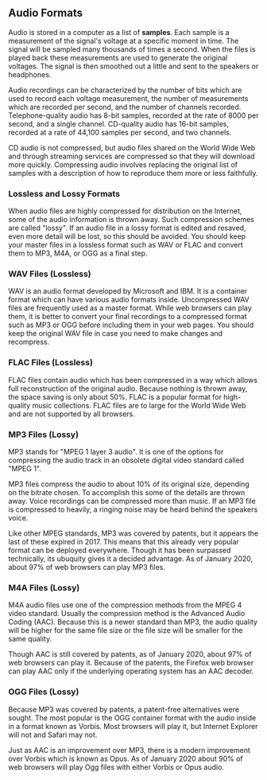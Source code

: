 ## Audio Formats

Audio is stored in a computer as a list of **samples**. Each sample is a
measurement of the signal's voltage at a specific moment in time. The signal
will be sampled many thousands of times a second. When the files is played back
these measurements are used to generate the original voltages. The signal is
then smoothed out a little and sent to the speakers or headphones.

Audio recordings can be characterized by the number of bits which are used to
record each voltage measurement, the number of measurements which are recorded
per second, and the number of channels recorded. Telephone-quality audio has
8-bit samples, recorded at the rate of 8000 per second, and a single channel.
CD-quality audio has 16-bit samples, recorded at a rate of 44,100 samples per
second, and two channels.

CD audio is not compressed, but audio files shared on the World Wide Web and
through streaming services are compressed so that they will download more
quickly. Compressing audio involves replacing the original list of samples with
a description of how to reproduce them more or less faithfully.

### Lossless and Lossy Formats

When audio files are highly compressed for distribution on the Internet, some
of the audio information is thrown away. Such compression schemes are called
"lossy".  If an audio file in a lossy format is edited and resaved, even more
detail will be lost, so this should be avoided. You should keep your master
files in a lossless format such as WAV or FLAC and convert them to MP3, M4A, or
OGG as a final step.

### WAV Files (Lossless)

WAV is an audio format developed by Microsoft and IBM. It is a container format
which can have various audio formats inside. Uncompressed WAV files are
frequently used as a master format. While web browsers can play them, it is
better to convert your final recordings to a compressed format such as MP3 or
OGG before including them in your web pages. You should keep the original WAV
file in case you need to make changes and recompress.

### FLAC Files (Lossless)

FLAC files contain audio which has been compressed in a way which allows full
reconstruction of the original audio. Because nothing is thrown away, the space
saving is only about 50%. FLAC is a popular format for high-quality music
collections.  FLAC files are to large for the World Wide Web and are not
supported by all browsers.

### MP3 Files (Lossy)

MP3 stands for "MPEG 1 layer 3 audio". It is one of the options for compressing
the audio track in an obsolete digital video standard called "MPEG 1".

MP3 files compress the audio to about 10% of its original size, depending on the
bitrate chosen. To accomplish this some of the details are thrown away. Voice
recordings can be compressed more than music. If an MP3 file is compressed
to heavily, a ringing noise may be heard behind the speakers voice.

Like other MPEG standards, MP3 was covered by patents, but it appears the last
of these expired in 2017. This means that this already very popular format can
be deployed everywhere. Though it has been surpassed technically, its ubuquity
gives it a decided advantage. As of January 2020, about 97% of web browsers can
play MP3 files.

### M4A Files (Lossy)

M4A audio files use one of the compression methods from the MPEG 4 video standard.
Usually the compression method is the Advanced Audio Coding (AAC). Because this
is a newer standard than MP3, the audio quality will be higher for the same file
size or the file size will be smaller for the same quality.

Though AAC is still covered by patents, as of January 2020, about 97% of web browsers
can play it. Because of the patents, the Firefox web browser can play AAC only if
the underlying operating system has an AAC decoder.

### OGG Files (Lossy)

Because MP3 was covered by patents, a patent-free alternatives were sought. The
most popular is the OGG container format with the audio inside in a format known
as Vorbis. Most browsers will play it, but Internet Explorer will not and Safari
may not.

Just as AAC is an improvement over MP3, there is a modern improvement over Vorbis
which is known as Opus. As of January 2020 about 90% of web browsers will
play Ogg files with either Vorbis or Opus audio.

